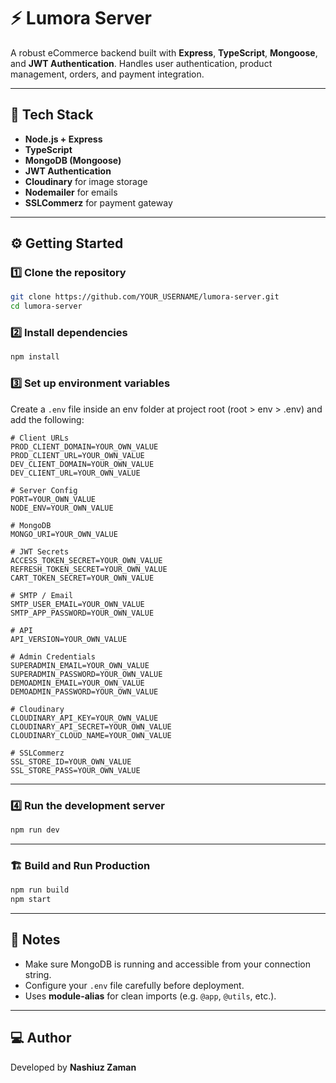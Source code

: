 # ⚡ Lumora Server

A robust eCommerce backend built with **Express**, **TypeScript**, **Mongoose**, and **JWT Authentication**.
Handles user authentication, product management, orders, and payment integration.

---

## 🚀 Tech Stack

- **Node.js + Express**
- **TypeScript**
- **MongoDB (Mongoose)**
- **JWT Authentication**
- **Cloudinary** for image storage
- **Nodemailer** for emails
- **SSLCommerz** for payment gateway

---

## ⚙️ Getting Started

### 1️⃣ Clone the repository

```bash
git clone https://github.com/YOUR_USERNAME/lumora-server.git
cd lumora-server
```

### 2️⃣ Install dependencies

```bash
npm install
```

### 3️⃣ Set up environment variables

Create a `.env` file inside an env folder at project root (root > env > .env) and add the following:

```env
# Client URLs
PROD_CLIENT_DOMAIN=YOUR_OWN_VALUE
PROD_CLIENT_URL=YOUR_OWN_VALUE
DEV_CLIENT_DOMAIN=YOUR_OWN_VALUE
DEV_CLIENT_URL=YOUR_OWN_VALUE

# Server Config
PORT=YOUR_OWN_VALUE
NODE_ENV=YOUR_OWN_VALUE

# MongoDB
MONGO_URI=YOUR_OWN_VALUE

# JWT Secrets
ACCESS_TOKEN_SECRET=YOUR_OWN_VALUE
REFRESH_TOKEN_SECRET=YOUR_OWN_VALUE
CART_TOKEN_SECRET=YOUR_OWN_VALUE

# SMTP / Email
SMTP_USER_EMAIL=YOUR_OWN_VALUE
SMTP_APP_PASSWORD=YOUR_OWN_VALUE

# API
API_VERSION=YOUR_OWN_VALUE

# Admin Credentials
SUPERADMIN_EMAIL=YOUR_OWN_VALUE
SUPERADMIN_PASSWORD=YOUR_OWN_VALUE
DEMOADMIN_EMAIL=YOUR_OWN_VALUE
DEMOADMIN_PASSWORD=YOUR_OWN_VALUE

# Cloudinary
CLOUDINARY_API_KEY=YOUR_OWN_VALUE
CLOUDINARY_API_SECRET=YOUR_OWN_VALUE
CLOUDINARY_CLOUD_NAME=YOUR_OWN_VALUE

# SSLCommerz
SSL_STORE_ID=YOUR_OWN_VALUE
SSL_STORE_PASS=YOUR_OWN_VALUE
```

---

### 4️⃣ Run the development server

```bash
npm run dev
```

---

### 🏗️ Build and Run Production

```bash
npm run build
npm start
```

---

## 🧩 Notes

- Make sure MongoDB is running and accessible from your connection string.
- Configure your `.env` file carefully before deployment.
- Uses **module-alias** for clean imports (e.g. `@app`, `@utils`, etc.).

---

## 💻 Author

Developed by **Nashiuz Zaman**
